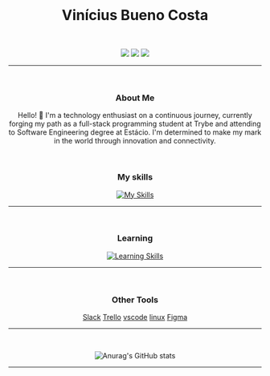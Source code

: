 <div align="center"><br> 

# Vinícius Bueno Costa
</div>
<div align="center"><br> 

  [![](https://img.shields.io/badge/-LinkedIn-%230077B5?style=for-the-badge&logo=linkedin&logoColor=white&color=0ea5e9)](https://www.linkedin.com/in/viniciusbuenocosta/)
  [![](https://img.shields.io/badge/-Portfolio-%23333?style=for-the-badge&logo=github&logoColor=white&color=0ea5e9)](https://portfoliovinicius.online)
  [![](https://img.shields.io/badge/-Email_me-%23333?style=for-the-badge&logo=gmail&logoColor=white&color=0ea5e9)](mailto:buenov535@gmail.com)
  <hr/>
</div>

<div align="center"><br>

### About Me

Hello! 👋 I'm a technology enthusiast on a continuous journey, currently forging my path as a full-stack programming student at Trybe and attending to Software Engineering degree at Estácio. I'm determined to make my mark in the world through innovation and connectivity.
</div>

<div align="center"><br> 

### My skills
[![My Skills](https://skillicons.dev/icons?i=js,html,css,jest,typescript,tailwind,bootstrap,git,github,vite,vitest,redux,mysql,docker,react)](https://skillicons.dev)
<hr/>
</div>
<div align="center"><br> 

### Learning

[![Learning Skills](https://skillicons.dev/icons?i=nodejs,npm)](https://skillicons.dev)
<hr/>
</div>

<div align="center"><br> 

### Other Tools
[Slack](https://img.shields.io/badge/Slack-4A154B.svg?style=for-the-badge&logo=Slack&logoColor=white)
[Trello](https://img.shields.io/badge/Trello-0052CC.svg?style=for-the-badge&logo=Trello&logoColor=white)
[vscode](https://img.shields.io/badge/Visual%20Studio%20Code-007ACC.svg?style=for-the-badge&logo=Visual-Studio-Code&logoColor=white)
[linux](https://img.shields.io/badge/Linux-FCC624.svg?style=for-the-badge&logo=Linux&logoColor=black)
[Figma](https://img.shields.io/badge/Figma-F24E1E.svg?style=for-the-badge&logo=Figma&logoColor=white)
<hr/>
</div>

<div align="center"><br> 

![Anurag's GitHub stats](https://github-readme-stats.vercel.app/api?username=buenno01&show_icons=true&theme=tokyonight)
<hr/>
</div>
